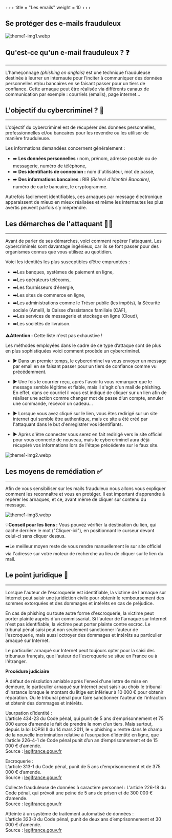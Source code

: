 +++
title = "Les emails"
weight = 10
+++

<div id="h2-img-center">

## Se protéger des e-mails frauduleux

![theme1-img1.webp](https://cybersafe-dls.fr/t1-img/theme1-img1.webp)

</div>

## Qu'est-ce qu'un e-mail frauduleux ? ❓
---

  L’hameçonnage _(phishing en anglais)_ est une technique frauduleuse destinée à leurrer un internaute pour l’inciter à communiquer des données personnelles et/ou bancaires en se faisant passer pour un tiers de confiance. Cette arnaque peut être réalisée via différents canaux de communication par exemple : courriels (emails), page internet...


## L'objectif du cybercriminel ? <span style="color: ">🎯</span>
---

L'objectif du cybercriminel est de récupérer des données personnelles, professionnelles et/ou bancaires pour les revendre ou les utiliser de manière frauduleuse.

Les informations demandées concernent généralement :

- ➡️ **Les données personnelles :** nom, prénom, adresse postale ou de messagerie, numéro de téléphone,
- ➡️ **Des identifiants de connexion :** nom d'utilisateur, mot de passe,
- ➡️ **Des informations bancaires :** RIB _(Relevé d'Identité Bancaire)_, numéro de carte bancaire, le cryptogramme.

Autrefois facilement identifiables, ces arnaques par message électronique apparaissent de mieux en mieux réalisées et même les internautes les plus avertis peuvent parfois s’y méprendre.


## Les démarches de l'attaquant 👨‍💻
---

Avant de parler de ses démarches, voici comment repérer l'attaquant.
Les cybercriminels sont davantage ingénieux, car ils se font passer pour des organismes connus que vous utilisez au quotidien.

Voici les identités les plus susceptibles d’être empruntées :

- ➡️Les banques, systèmes de paiement en ligne,
- ➡️Les opérateurs télécoms,
- ➡️Les fournisseurs d’énergie,
- ➡️Les sites de commerce en ligne,
- ➡️Les administrations comme le Trésor public (les impôts), la Sécurité sociale (Ameli), la Caisse d’assistance familiale (CAF),
- ➡️Les services de messagerie et stockage en ligne (Cloud),
- ➡️Les sociétés de livraison.


⚠️**Attention :** Cette liste n'est pas exhaustive !

Les méthodes employées dans le cadre de ce type d’attaque sont de plus en plus sophistiquées voici comment procède un cybercriminel.

- :arrow_forward: Dans un premier temps, le cybercriminel va vous envoyer un message par email en se faisant passer pour un tiers de confiance comme vu précédemment.

- :arrow_forward: Une fois le courrier reçu, après l'avoir lu vous remarquer que le message semble légitime et fiable, mais il s'agit d'un mail de phishing. En effet, dans ce courriel il vous est indiqué de cliquer sur un lien afin de réaliser une action comme changer mot de passe d’un compte, annuler une commande, recevoir un cadeau…

- :arrow_forward: Lorsque vous avez cliqué sur le lien, vous êtes redirigé sur un site internet qui semble être authentique, mais ce site a été créé par l'attaquant dans le but d'enregistrer vos identifiants.

- :arrow_forward: Après s'être connecter vous serez en fait redirigé vers le site officiel pour vous connecté de nouveau, mais le cybercriminel aura déjà récupéré vos informations lors de l'étape précédente sur le faux site.

![theme1-img2.webp](https://cybersafe-dls.fr/t1-img/theme1-img2.webp)


## Les moyens de remédiation ✅
---

Afin de vous sensibiliser sur les mails frauduleux nous allons vous expliquer comment les reconnaître et vous en protéger. Il est important d’apprendre à repérer les arnaques, et ce, avant même de cliquer sur contenu du message.

![theme1-img3.webp](https://cybersafe-dls.fr/t1-img/theme1-img3.webp)


💡**Conseil pour les liens :** Vous pouvez vérifier la destination du lien, qui caché derrière le mot ("Cliquer-ici"), en positionnant le curseur devant celui-ci sans cliquer dessus.

➡️Le meilleur moyen reste de vous rendre manuellement le sur site officiel via l'adresse sur votre moteur de recherche au lieu de cliquer sur le lien du mail.


## Le point juridique 📘
---

Lorsque l'auteur de l'escroquerie est identifiable, la victime de l'arnaque sur Internet peut saisir une juridiction civile pour obtenir le remboursement des sommes extorquées et des dommages et intérêts en cas de préjudice.

En cas de phishing ou toute autre forme d'escroquerie, la victime peut porter plainte auprès d'un commissariat. Si l'auteur de l'arnaque sur Internet n'est pas identifiable, la victime peut porter plainte contre escroc. Le tribunal pénal saisi peut non seulement sanctionner l'auteur de l'escroquerie, mais aussi octroyer des dommages et intérêts au particulier arnaqué sur Internet.

Le particulier arnaqué sur Internet peut toujours opter pour la saisi des tribunaux français, que l'auteur de l'escroquerie se situe en France ou à l'étranger.

**Procédure judiciaire**

À défaut de résolution amiable après l'envoi d'une lettre de mise en demeure, le particulier arnaqué sur Internet peut saisir au choix le tribunal d'instance lorsque le montant du litige est inférieur à 10 000 € pour obtenir réparation. Ou le tribunal pénal pour faire sanctionner l'auteur de l'infraction et obtenir des dommages et intérêts.

Usurpation d’identité :  
L’article 434-23 du Code pénal, qui punit de 5 ans d’emprisonnement et 75 000 euros d’amende le fait de prendre le nom d’un tiers. Mais surtout, depuis la loi LOPSI II du 14 mars 2011, le « phishing » rentre dans le champ de la nouvelle incrimination relative à l’usurpation d’identité en ligne, que l’article 226-4-1 de Code pénal punit d’un an d’emprisonnement et de 15 000 € d’amende.   
Source : [legifrance.gouv.fr](https://www.legifrance.gouv.fr/codes/section_lc/LEGITEXT000006070719/LEGISCTA000006165379/#LEGISCTA000006165379)

Escroquerie :  
L’article 313-1 du Code pénal, punit de 5 ans d’emprisonnement et de 375 000 € d’amende.  
Source : [legifrance.gouv.fr](https://www.legifrance.gouv.fr/codes/id/LEGISCTA000006165331/)

Collecte frauduleuse de données à caractère personnel : 
L’article 226-18 du Code pénal, qui prévoit une peine de 5 ans de prison et de 300 000 € d’amende.  
Source : [legifrance.gouv.fr](https://www.legifrance.gouv.fr/codes/section_lc/LEGITEXT000006070719/LEGISCTA000006165313/#LEGISCTA000006165313)

Atteinte à un système de traitement automatisé de données :  
L’article 323-3 du Code pénal, punit de deux ans d’emprisonnement et 30 000 € d’amende.  
Source : [legifrance.gouv.fr](https://www.legifrance.gouv.fr/codes/id/LEGISCTA000006149839/)

